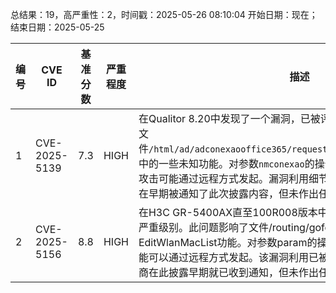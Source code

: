 总结果：19，高严重性：2，时间戳：2025-05-26 08:10:04
开始日期：现在；结束日期：2025-05-25

| 编号 | CVE ID | 基准分数 | 严重程度 | 描述 | 参考资料 |
|-----|--------|------------|----------|-------------|------------|
| 1 | CVE-2025-5139 | 7.3  | HIGH | 在Qualitor 8.20中发现了一个漏洞，已被评定为严重级别。此问题影响到文件`/html/ad/adconexaooffice365/request/testaConexaoOffice365.php`中的一些未知功能。对参数`nmconexao`的操作可能导致命令注入攻击。该攻击可能通过远程方式发起。漏洞利用细节已经公开并可供使用。供应商在早期被通知了此次披露内容，但未作出任何回应。 | [1]https://gist.githubusercontent.com/MatheuZSecurity/fe221fd5b2e5393abf76be42f11f52c3/raw/e8d9c63885f0b83b3374db3d31dbe2c69c868334/poc.sh<br>[2]https://vuldb.com/?ctiid.310220<br>[3]https://vuldb.com/?id.310220<br>[4]https://vuldb.com/?submit.572477<br>[5]https://www.youtube.com/watch?v=Dq4C5s9Uwyo |
| 2 | CVE-2025-5156 | 8.8  | HIGH | 在H3C GR-5400AX直至100R008版本中发现了一个漏洞，并被评定为严重级别。此问题影响了文件/routing/goform/aspForm中的EditWlanMacList功能。对参数param的操控会导致缓冲区溢出。攻击可能可以通过远程方式发起。该漏洞利用已被公开披露且可能被使用。供应商在此披露早期就已收到通知，但未作出任何回应。 | [1]https://github.com/CH13hh/tmp_store_cc/blob/main/H3C%20GB5400AX/6.md<br>[2]https://vuldb.com/?ctiid.310244<br>[3]https://vuldb.com/?id.310244<br>[4]https://vuldb.com/?submit.574080 |